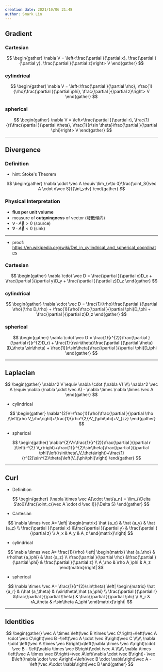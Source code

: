 ```yaml
---
creation date: 2021/10/06 21:48
author: Smark Lin
---
```


## Gradient
### Cartesian

$$
\begin{gather}
\nabla V = \left<\frac{\partial }{\partial x}, \frac{\partial }{\partial y}, \frac{\partial }{\partial z}\right>  V
\end{gather}
$$

### cylindrical

$$
\begin{gather}
\nabla V = \left<\frac{\partial }{\partial \rho}, \frac{1}{\rho}\frac{\partial }{\partial \phi}, \frac{\partial }{\partial z}\right>  V
\end{gather}
$$

### spherical

$$
\begin{gather}
\nabla V = \left<\frac{\partial }{\partial r}, \frac{1}{r}\frac{\partial }{\partial \theta}, \frac{1}{r\sin \theta}\frac{\partial }{\partial \phi}\right>  V \end{gather}
$$

---
##  Divergence

### Definition
- hint: Stoke's Theorem 
	
$$
\begin{gather}
\nabla \cdot \vec A \equiv \lim_{v\to 0}\frac{\oint_S{\vec A \cdot d\vec S}}{\int_vdv}
\end{gather}
$$


### Physical Interpretation
- **flux per unit volume**
- measure of **outgoingness** of vector (發散傾向)
- $\nabla \cdot \vec A > 0$ (source)
- $\nabla \cdot \vec A < 0$ (sink)




---
- proof: https://en.wikipedia.org/wiki/Del_in_cylindrical_and_spherical_coordinates
### Cartesian

$$
\begin{gather}
\nabla \cdot \vec D = \frac{\partial }{\partial x}D_x + \frac{\partial }{\partial y}D_y + \frac{\partial }{\partial z}D_z
\end{gather}
$$

### cylindrical

$$
\begin{gather}
\nabla \cdot \vec D = \frac{1}{\rho}\frac{\partial }{\partial \rho}(\rho D_\rho) + \frac{1}{\rho}\frac{\partial }{\partial \phi}D_\phi + \frac{\partial }{\partial z}D_z
\end{gather}
$$

### spherical


$$
\begin{gather}
\nabla \cdot \vec D = \frac{1}{r^{2}}\frac{\partial }{\partial r}(r^{2}D_r) + \frac{1}{r\sin\theta}\frac{\partial }{\partial \theta}(D_\theta \sin\theta) + \frac{1}{r\sin\theta}\frac{\partial }{\partial \phi}D_\phi
\end{gather}
$$


---

## Laplacian

$$
\begin{gather}
\nabla^2 V \equiv \nabla \cdot (\nabla V)
\\\\
\nabla^2 \vec A \equiv \nabla (\nabla \cdot \vec A) - \nabla \times \nabla \times \vec A
\end{gather}
$$


- cylindrical

$$
\begin{gather}
\nabla^{2}V=\frac{1}{\rho}\frac{\partial }{\partial \rho }\left(\rho V_\rho\right)+\frac{1}{\rho^{2}}V_{\phi\phi}+V_{zz}
\end{gather}
$$

- spherical

$$
\begin{gather}
\nabla^{2}V=\frac{1}{r^{2}}\frac{\partial }{\partial r }\left(r^{2} V_r\right)+\frac{1}{r^{2}\sin\theta}\frac{\partial }{\partial \phi}\left(\sin\theta\,V_\theta\right)+\frac{1}{r^{2}\sin^{2}\theta}\left(V_{\phi\phi}\right)
\end{gather}
$$

---


## Curl

- Definition

$$
\begin{gather}
(\nabla \times \vec A)\cdot \hat{a_n} = \lim_{\Delta S\to0}\frac{\oint_c{\vec A \cdot d \vec l}}{\Delta S}
\end{gather}
$$

- Cartesian

$$
\nabla \times \vec A=
\left|
\begin{matrix}
\hat {a_x} & \hat {a_y} & \hat {a_z}
\\
\frac{\partial }{\partial x} &\frac{\partial }{\partial y} & \frac{\partial }{\partial z} 
\\
A_x & A_y & A_z
\end{matrix}\right|
$$

- cylindrical


$$
\nabla \times \vec A=
\frac{1}{\rho}
\left|
\begin{matrix}
\hat {a_\rho} & \rho\hat {a_\phi} & \hat {a_z}
\\
\frac{\partial }{\partial \rho} &\frac{\partial }{\partial \phi} & \frac{\partial }{\partial z} 
\\
A_\rho & \rho A_\phi & A_z
\end{matrix}\right|
$$

- spherical


$$
\nabla \times \vec A=
\frac{1}{r^{2}\sin\theta}
\left|
\begin{matrix}
\hat {a_r} & r\hat {a_\theta} & r\sin\theta\,\hat {a_\phi}
\\
\frac{\partial }{\partial r} &\frac{\partial }{\partial \theta} & \frac{\partial }{\partial \phi} 
\\
A_r & rA_\theta & r\sin\theta A_\phi
\end{matrix}\right|
$$

---

## Identities

$$
\begin{gather}
\vec A \times \left(\vec B \times \vec C\right)=\left(\vec A \cdot \vec C\right)\vec B -\left(\vec A \cdot \vec B\right)\vec C
\\\\\\
\nabla \cdot \left(\vec A \times \vec B\right)=\left(\nabla \times \vec A\right)\cdot \vec B - \left(\nabla \times \vec B\right)\cdot \vec A
\\\\\\
\nabla \times \left(\vec A \times \vec B\right)=\vec A\left(\nabla \cdot \vec B\right)- \vec B\left(\nabla \cdot \vec A\right)+\left(\vec B \cdot \nabla\right)\vec A - \left(\vec A\cdot \nabla\right)\vec B
\end{gather}
$$
